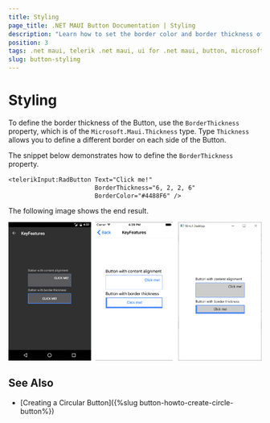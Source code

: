 ```yaml
---
title: Styling
page_title: .NET MAUI Button Documentation | Styling
description: "Learn how to set the border color and border thickness of the Telerik Button for .NET MAUI."
position: 3
tags: .net maui, telerik .net maui, ui for .net maui, button, microsoft .net maui
slug: button-styling
---
```


# Styling

To define the border thickness of the Button, use the `BorderThickness` property, which is of the `Microsoft.Maui.Thickness` type. Type `Thickness` allows you to define a different border on each side of the Button.

The snippet below demonstrates how to define the `BorderThickness` property.

```XAML
<telerikInput:RadButton Text="Click me!"  
                        BorderThickness="6, 2, 2, 6"
                        BorderColor="#4488F6" />
```


The following image shows the end result.

![Button Key Features Example](images/button-key-features.png)

## See Also

- [Creating a Circular Button]({%slug button-howto-create-circle-button%})
